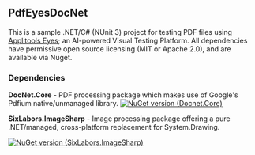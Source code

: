 ﻿## PdfEyesDocNet

This is a sample .NET/C# (NUnit 3) project for testing PDF files using [Applitools Eyes](https://applitools.com/blog/visual-testing/); an AI-powered Visual Testing Platform. All dependencies have permissive open source licensing (MIT or Apache 2.0), and are available via Nuget.

### Dependencies
**DocNet.Core** - PDF processing package which makes use of Google's Pdfium native/unmanaged library.
[![NuGet version (Docnet.Core)](https://img.shields.io/nuget/v/Docnet.Core.svg?style=flat-square)](https://www.nuget.org/packages/Docnet.Core/)

**SixLabors.ImageSharp** - Image processing package offering a pure .NET/managed, cross-platform replacement for System.Drawing.

[![NuGet version (SixLabors.ImageSharp)](https://img.shields.io/nuget/v/SixLabors.ImageSharp.svg?style=flat-square)](https://www.nuget.org/packages/SixLabors.ImageSharp/)